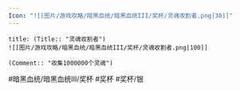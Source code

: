 ```yaml
---
Icon: "![[图片/游戏攻略/暗黑血统/暗黑血统III/奖杯/灵魂收割者.png|30]]"
---
```

```ad-common-silver-trophy
title: (Title:: "灵魂收割者")
![[图片/游戏攻略/暗黑血统/暗黑血统III/奖杯/灵魂收割者.png|100]]

(Comment:: "收集1000000个灵魂")
```

#暗黑血统/暗黑血统III/奖杯 #奖杯 #奖杯/银
